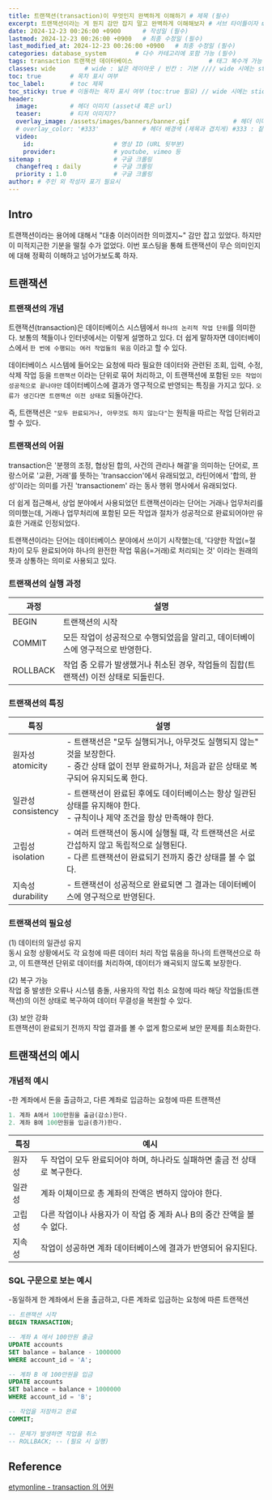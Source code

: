 ```yaml
---
title: 트랜잭션(transaction)이 무엇인지 완벽하게 이해하기 # 제목 (필수)
excerpt: 트랜잭션이라는 게 뭔지 감만 잡지 말고 완벽하게 이해해보자 # 서브 타이틀이자 meta description (필수)
date: 2024-12-23 00:26:00 +0900      # 작성일 (필수)
lastmod: 2024-12-23 00:26:00 +0900   # 최종 수정일 (필수)
last_modified_at: 2024-12-23 00:26:00 +0900   # 최종 수정일 (필수)
categories: database_system        # 다수 카테고리에 포함 가능 (필수)
tags: transaction 트랜잭션 데이터베이스                     # 태그 복수개 가능 (필수)
classes: wide        # wide : 넓은 레이아웃 / 빈칸 : 기본 //// wide 시에는 sticky toc 불가
toc: true        # 목차 표시 여부
toc_label:       # toc 제목
toc_sticky: true # 이동하는 목차 표시 여부 (toc:true 필요) // wide 시에는 sticky toc 불가
header: 
  image:         # 헤더 이미지 (asset내 혹은 url)
  teaser:        # 티저 이미지??
  overlay_image: /assets/images/banners/banner.gif            # 헤더 이미지 (제목과 겹치게)
  # overlay_color: '#333'            # 헤더 배경색 (제목과 겹치게) #333 : 짙은 회색 (필수)
  video:
    id:                      # 영상 ID (URL 뒷부분)
    provider:                # youtube, vimeo 등
sitemap :                    # 구글 크롤링
  changefreq : daily         # 구글 크롤링
  priority : 1.0             # 구글 크롤링
author: # 주인 외 작성자 표기 필요시
---
```

<!--postNo: 20241223_001-->


## Intro  

트랜잭션이라는 용어에 대해서 "대충 이러이러한 의미겠지~" 감만 잡고 있었다. 하지만 이 미적지근한 기분을 떨칠 수가 없었다. 이번 포스팅을 통해 트랜잭션이 무슨 의미인지에 대해 정확히 이해하고 넘어가보도록 하자.  

## 트랜잭션  

### 트랜잭션의 개념  

트랜잭션(transaction)은 데이터베이스 시스템에서 `하나의 논리적 작업 단위`를 의미한다. 보통의 책들이나 인터넷에서는 이렇게 설명하고 있다. 더 쉽게 말하자면 데이터베이스에서 `한 번에 수행되는 여러 작업들의 묶음` 이라고 할 수 있다.  

데이터베이스 시스템에 들어오는 요청에 따라 필요한 데이터와 관련된 조회, 입력, 수정, 삭제 작업 등을 `트랜잭션` 이라는 단위로 묶어 처리하고, 이 트랜잭션에 포함된 `모든 작업이 성공적으로 끝나야만` 데이터베이스에 결과가 영구적으로 반영되는 특징을 가지고 있다. `오류가 생긴다면 트랜잭션 이전 상태로` 되돌아간다.  

즉, 트랜잭션은 `"모두 완료되거나, 아무것도 하지 않는다"`는 원칙을 따르는 작업 단위라고 할 수 있다.  


### 트랜잭션의 어원  

transaction은 '분쟁의 조정, 협상된 합의, 사건의 관리나 해결'을 의미하는 단어로, 프랑스어로 '교환, 거래'를 뜻하는 'transaccion'에서 유래되었고, 라틴어에서 '합의, 완성'이라는 의미를 가진 'transactionem' 라는 동사 행위 명사에서 유래되었다.  

더 쉽게 접근해서, 상업 분야에서 사용되었던 트랜잭션이라는 단어는 거래나 업무처리를 의미했는데, 거래나 업무처리에 포함된 모든 작업과 절차가 성공적으로 완료되어야만 유효한 거래로 인정되었다.  

트랜잭션이라는 단어는 데이터베이스 분야에서 쓰이기 시작했는데, '다양한 작업(=절차)이 모두 완료되어야 하나의 완전한 작업 묶음(=거래)로 처리되는 것' 이라는 원래의 뜻과 상통하는 의미로 사용되고 있다.  


### 트랜잭션의 실행 과정  

|과정|설명|
|---|---|
|BEGIN|트랜잭션의 시작|
|COMMIT|모든 작업이 성공적으로 수행되었음을 알리고, 데이터베이스에 영구적으로 반영한다.|
|ROLLBACK|작업 중 오류가 발생했거나 취소된 경우, 작업들의 집합(트랜잭션) 이전 상태로 되돌린다.|


### 트랜잭션의 특징  

|특징|설명|
|---|---|
|원자성<br>atomicity|- 트랜잭션은 "모두 실행되거나, 아무것도 실행되지 않는" 것을 보장한다.<br>- 중간 상태 없이 전부 완료하거나, 처음과 같은 상태로 복구되어 유지되도록 한다.|
|일관성<br>consistency|- 트랜잭션이 완료된 후에도 데이터베이스는 항상 일관된 상태를 유지해야 한다.<br>- 규칙이나 제약 조건을 항상 만족해야 한다.|
|고립성<br>isolation|- 여러 트랜잭션이 동시에 실행될 때, 각 트랜잭션은 서로 간섭하지 않고 독립적으로 실행된다.<br>- 다른 트랜잭션이 완료되기 전까지 중간 상태를 볼 수 없다.|
|지속성<br>durability|- 트랜잭션이 성공적으로 완료되면 그 결과는 데이터베이스에 영구적으로 반영된다.|


### 트랜잭션의 필요성  

(1) 데이터의 일관성 유지  
동시 요청 상황에서도 각 요청에 따른 데이터 처리 작업 묶음을 하나의 트랜잭션으로 하고, 이 트랜잭션 단위로 데이터를 처리하여, 데이터가 왜곡되지 않도록 보장한다.  

(2) 복구 가능  
작업 중 발생한 오류나 시스템 충돌, 사용자의 작업 취소 요청에 따라 해당 작업들(트랜잭션)의 이전 상태로 복구하여 데이터 무결성을 복원할 수 있다.  

(3) 보안 강화  
트랜잭션이 완료되기 전까지 작업 결과를 볼 수 없게 함으로써 보안 문제를 최소화한다.  


## 트랜잭션의 예시  

### 개념적 예시  

-한 계좌에서 돈을 출금하고, 다른 계좌로 입금하는 요청에 따른 트랜잭션  

```sql
1. 계좌 A에서 100만원을 출금(감소)한다.
2. 계좌 B에 100만원을 입금(증가)한다.
```

|특징|예시|
|---|---|
|원자성|두 작업이 모두 완료되어야 하며, 하나라도 실패하면 출금 전 상태로 복구한다.|
|일관성|계좌 이체이므로 총 계좌의 잔액은 변하지 않아야 한다.|
|고립성|다른 작업이나 사용자가 이 작업 중 계좌 A나 B의 중간 잔액을 볼 수 없다.|
|지속성|작업이 성공하면 계좌 데이터베이스에 결과가 반영되어 유지된다.|

### SQL 구문으로 보는 예시  

-동일하게 한 계좌에서 돈을 출금하고, 다른 계좌로 입금하는 요청에 따른 트랜잭션  

```sql
-- 트랜잭션 시작
BEGIN TRANSACTION;

-- 계좌 A 에서 100만원 출금
UPDATE accounts
SET balance = balance - 1000000
WHERE account_id = 'A';

-- 계좌 B 에 100만원을 입금
UPDATE accounts
SET balance = balance + 1000000
WHERE account_id = 'B';

-- 작업을 저장하고 완료
COMMIT;

-- 문제가 발생하면 작업을 취소  
-- ROLLBACK; -- (필요 시 실행)
```


## Reference  

[etymonline - transaction 의 어원](https://www.etymonline.com/kr/word/transaction)  